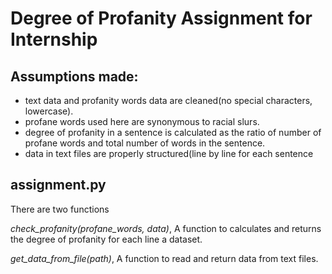 # Degree of Profanity Assignment for Internship

## Assumptions made:

* text data and profanity words data are cleaned(no special characters, lowercase).
* profane words used here are synonymous to racial slurs.
* degree of profanity in a sentence is calculated as the ratio of number of profane words and total number of words in the sentence.
* data in text files are properly structured(line by line for each sentence

## assignment.py

There are two functions 

*check_profanity(profane_words, data)*, A function to calculates and returns the degree of profanity for each line a dataset.

*get_data_from_file(path)*, A function to read and return data from text files.
